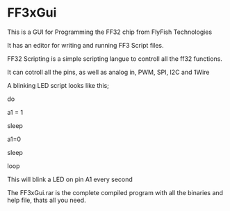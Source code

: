 # FF3xGui

This is a GUI for Programming the FF32 chip from FlyFish Technologies

It has an editor for writing and running FF3 Script files.

FF32 Scripting is a simple scripting langue to controll all the ff32 functions.

It can cotroll all the pins, as well as analog in, PWM, SPI, I2C and 1Wire

A blinking LED script looks like this;


do

a1 = 1

sleep

a1=0

sleep

loop

This will blink a LED on pin A1 every second


The FF3xGui.rar  is the complete compiled program with all the binaries and help file, thats all you need.

